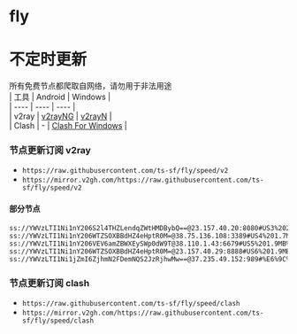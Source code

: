 # fly
# 不定时更新
所有免费节点都爬取自网络，请勿用于非法用途  
|  工具  | Android  | Windows  |  
|  ----  | ----   | ----  |  
| v2ray  | [v2rayNG](https://github.com/2dust/v2rayNG/releases) | [v2rayN](https://github.com/2dust/v2rayN/releases) |  
| Clash  | - | [Clash For Windows](https://github.com/2dust/clashN/releases) | 
  
### 节点更新订阅  v2ray
- `https://raw.githubusercontent.com/ts-sf/fly/speed/v2`  
- `https://mirror.v2gh.com/https://raw.githubusercontent.com/ts-sf/fly/speed/v2`  

#### 部分节点  
``` 
ss://YWVzLTI1Ni1nY206S2l4THZLendqZWtHMDBybQ==@23.157.40.20:8080#US3%202.0MB%2Fs
ss://YWVzLTI1Ni1nY206WTZSOXBBdHZ4eHptR0M=@38.75.136.108:3389#US4%201.7MB%2Fs
ss://YWVzLTI1Ni1nY206VEV6amZBWXEySWp0dW9T@38.110.1.43:6679#US5%201.9MB%2Fs
ss://YWVzLTI1Ni1nY206WTZSOXBBdHZ4eHptR0M=@23.157.40.29:8888#US6%201.9MB%2Fs
ss://YWVzLTI1Ni1jZmI6ZjhmN2FDemNQS2JzRjhwMw==@37.235.49.152:989#%E6%9C%AA%E7%9F%A52%2063.8KB%2Fs
```
### 节点更新订阅  clash
- `https://raw.githubusercontent.com/ts-sf/fly/speed/clash`  
- `https://mirror.v2gh.com/https://raw.githubusercontent.com/ts-sf/fly/speed/clash`  



